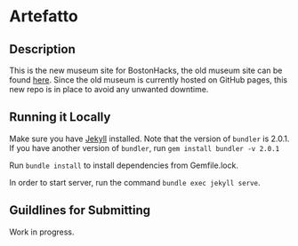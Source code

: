 # Artefatto
## Description
This is the new museum site for BostonHacks, the old museum site can be found [here](https://github.com/Bostonhacks/museo). Since the old museum is currently hosted on GitHub pages, this new repo is in place to avoid any unwanted downtime.

## Running it Locally
Make sure you have [Jekyll](https://jekyllrb.com/docs/installation/) installed. Note that the version of `bundler` is 2.0.1. If you have another version of `bundler`, run
`gem install bundler -v 2.0.1`

Run `bundle install` to install dependencies from Gemfile.lock.

In order to start server, run the command `bundle exec jekyll serve`.
## Guildlines for Submitting
Work in progress.



